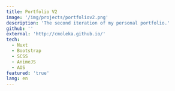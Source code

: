 ```yaml
---
title: Portfolio V2
image: '/img/projects/portfoliov2.png'
description: 'The second iteration of my personal portfolio.'
github: ''
external: 'http://cmoleka.github.io/'
tech:
  - Nuxt
  - Bootstrap
  - SCSS
  - AnimeJS
  - AOS
featured: 'true'
lang: en
---
```

